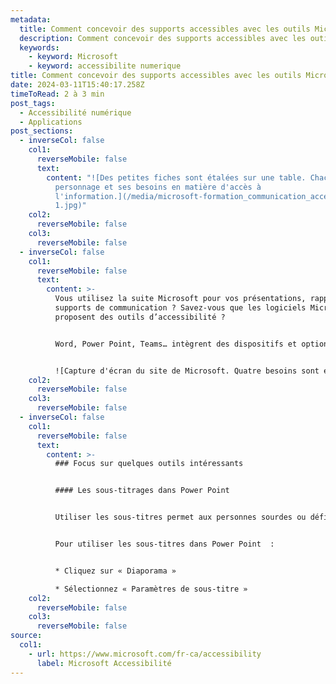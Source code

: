 ```yaml
---
metadata:
  title: Comment concevoir des supports accessibles avec les outils Microsoft ?
  description: Comment concevoir des supports accessibles avec les outils Microsoft ?
  keywords:
    - keyword: Microsoft
    - keyword: accessibilite numerique
title: Comment concevoir des supports accessibles avec les outils Microsoft ?
date: 2024-03-11T15:40:17.258Z
timeToRead: 2 à 3 min
post_tags:
  - Accessibilité numérique
  - Applications
post_sections:
  - inverseCol: false
    col1:
      reverseMobile: false
      text:
        content: "![Des petites fiches sont étalées sur une table. Chacune représente un
          personnage et ses besoins en matière d'accès à
          l'information.](/media/microsoft-formation_communication_accessibile-\
          1.jpg)"
    col2:
      reverseMobile: false
    col3:
      reverseMobile: false
  - inverseCol: false
    col1:
      reverseMobile: false
      text:
        content: >-
          Vous utilisez la suite Microsoft pour vos présentations, rapports et
          supports de communication ? Savez-vous que les logiciels Microsoft
          proposent des outils d’accessibilité ?


          Word, Power Point, Teams… intègrent des dispositifs et options qui permettent à vos collaborateurs un meilleur accès à l’information.


          ![Capture d'écran du site de Microsoft. Quatre besoins sont évoqués : neurodiversité, apprentissage, santé mentale, mobilité.](/media/microsoft-formation_communication_accessibile-outils.jpg)
    col2:
      reverseMobile: false
    col3:
      reverseMobile: false
  - inverseCol: false
    col1:
      reverseMobile: false
      text:
        content: >-
          ### Focus sur quelques outils intéressants


          #### Les sous-titrages dans Power Point


          Utiliser les sous-titres permet aux personnes sourdes ou déficientes auditives de pouvoir suivre une présentation orale, une réunion, une conférence… Vous présentez un document avec Power Point, vous pouvez activer les sous-titres. Votre présentation orale est alors retranscrite en direct.


          Pour utiliser les sous-titres dans Power Point  :


          * Cliquez sur « Diaporama »

          * Sélectionnez « Paramètres de sous-titre »
    col2:
      reverseMobile: false
    col3:
      reverseMobile: false
source:
  col1:
    - url: https://www.microsoft.com/fr-ca/accessibility
      label: Microsoft Accessibilité
---
```

